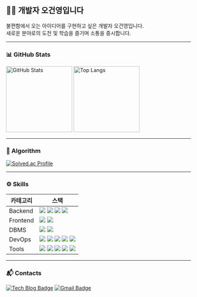 ## 👨‍💻 개발자 오건영입니다 
불편함에서 오는 아이디어를 구현하고 싶은 개발자 오건영입니다.
<br/>
새로운 분야로의 도전 및 학습을 즐기며 소통을 중시합니다.
<br/>


---

### 📊 GitHub Stats
<div>
  <img src="https://github-readme-stats.vercel.app/api?username=o54711254&show_icons=true&theme=radical" alt="GitHub Stats" height="180em" />
  <img src="https://github-readme-stats.vercel.app/api/top-langs/?username=o54711254&layout=compact&theme=radical" alt="Top Langs" height="180em" />
</div>

---

### 🔎 Algorithm
[![Solved.ac Profile](http://mazassumnida.wtf/api/v2/generate_badge?boj=o54711254)](https://solved.ac/o54711254/)

---

### ⚙️ Skills
|카테고리|스택|
| --- | --- |
| Backend | <img src="https://img.shields.io/badge/Java-007396?style=flat-square&logo=java&logoColor=white"> <img src="https://img.shields.io/badge/Spring%20Boot-6DB33F?style=flat-square&logo=springboot&logoColor=white"> <img src="https://img.shields.io/badge/Swagger-6DB33F?style=flat-square&logo=swagger&logoColor=white"> <img src="https://img.shields.io/badge/JPA-6DB33F?style=flat-square&logo=jpa&logoColor=white"> |
| Frontend | <img src="https://img.shields.io/badge/JavaScript-F7DF1E?style=flat-square&logo=javascript&logoColor=white"> <img src="https://img.shields.io/badge/React-61DAFB?style=flat-square&logo=react&logoColor=white"> |
| DBMS | <img src="https://img.shields.io/badge/MySQL-4479A1?style=flat-square&logo=mysql&logoColor=white"> <img src="https://img.shields.io/badge/PostgreSQL-336791?style=flat-square&logo=postgresql&logoColor=white"> |
| DevOps | <img src="https://img.shields.io/badge/Docker-2496ED?style=flat-square&logo=docker&logoColor=white"> <img src="https://img.shields.io/badge/AWS-232F3E?style=flat-square&logo=amazonaws&logoColor=white"> <img src="https://img.shields.io/badge/Ubuntu-E95420?style=flat-square&logo=ubuntu&logoColor=white"> <img src="https://img.shields.io/badge/Jenkins-D24939?style=flat-square&logo=jenkins&logoColor=white"> <img src="https://img.shields.io/badge/Kubernetes-326CE5?style=flat-square&logo=kubernetes&logoColor=white"> |
| Tools | <img src="https://img.shields.io/badge/Git-F05032?style=flat-square&logo=git&logoColor=white"> <img src="https://img.shields.io/badge/Jira-0052CC?style=flat-square&logo=jira&logoColor=white"> <img src="https://img.shields.io/badge/Figma-F24E1E?style=flat-square&logo=figma&logoColor=white"> <img src="https://img.shields.io/badge/Notion-000000?style=flat-square&logo=notion&logoColor=white"> <img src="https://img.shields.io/badge/Slack-4A154B?style=flat-square&logo=slack&logoColor=white"> |

---



### 📬 Contacts
<a href="https://5g-0.tistory.com/" target="_blank"><img src="http://img.shields.io/badge/-Tech%20blog-black?style=flat-square&logo=github" alt="Tech Blog Badge" /></a>
<a href="mailto:o54711254@gmail.com" target="_blank"><img src="https://img.shields.io/badge/Gmail-d14836?style=flat-square&logo=Gmail&logoColor=white" alt="Gmail Badge" /></a>
